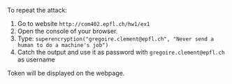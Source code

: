 To repeat the attack:

1. Go to website `http://com402.epfl.ch/hw1/ex1`
2. Open the console of your browser.
3. Type: `superencryption("gregoire.clement@epfl.ch", "Never send a human to do a machine's job")`
4. Catch the output and use it as password with `gregoire.clement@epfl.ch` as username

Token will be displayed on the webpage.
